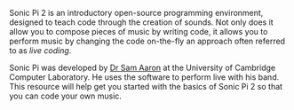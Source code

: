 Sonic Pi 2 is an introductory open-source programming environment,
designed to teach code through the creation of sounds. Not only does it
allow you to compose pieces of music by writing code, it allows you to
perform music by changing the code on-the-fly an approach often referred
to as *live coding*.

Sonic Pi was developed by [Dr Sam Aaron](http://sam.aaron.name/) at the
University of Cambridge Computer Laboratory. He uses the software to
perform live with his band. This resource will help get you started with
the basics of Sonic Pi 2 so that you can code your own music.
